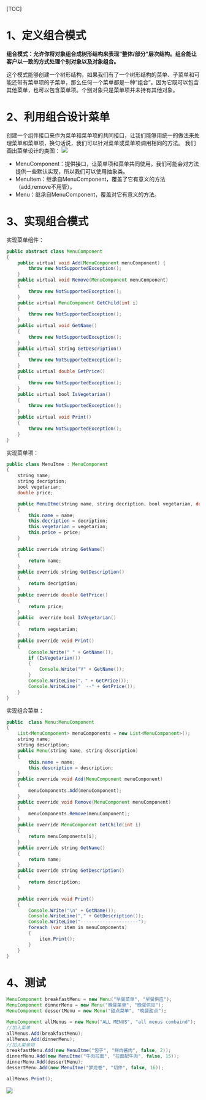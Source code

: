 [TOC]

# 1、定义组合模式
**组合模式：允许你将对象组合成树形结构来表现“整体/部分”层次结构。组合能让客户以一致的方式处理个别对象以及对象组合。**

这个模式能够创建一个树形结构，如果我们有了一个树形结构的菜单、子菜单和可能还带有菜单项的子菜单，那么任何一个菜单都是一种“组合”。因为它既可以包含其他菜单，也可以包含菜单项。个别对象只是菜单项并未持有其他对象。

# 2、利用组合设计菜单
创建一个组件接口来作为菜单和菜单项的共同接口，让我们能够用统一的做法来处理菜单和菜单项，换句话说，我们可以针对菜单或菜单项调用相同的方法。
我们画出菜单设计的类图：
![](https://img2018.cnblogs.com/blog/993045/202001/993045-20200105222144341-339345717.png)
 - MenuComponent：提供接口，让菜单项和菜单共同使用。我们可能会对方法提供一些默认实现，所以我们可以使用抽象类。
 - MenuItem：继承自MenuComponent，覆盖了它有意义的方法（add,remove不用管）。
 - Menu：继承自MenuComponent，覆盖对它有意义的方法。

# 3、实现组合模式
 实现菜单组件：
```java
public abstract class MenuComponent
{
    public virtual void Add(MenuComponent menuComponent) {
        throw new NotSupportedException();
    }
    public virtual void Remove(MenuComponent menuComponent)
    {
        throw new NotSupportedException();
    }
    public virtual MenuComponent GetChild(int i)
    {
        throw new NotSupportedException();
    }
    public virtual void GetName()
    {
        throw new NotSupportedException();
    }
    public virtual string GetDescription()
    {
        throw new NotSupportedException();
    }
    public virtual double GetPrice()
    {
        throw new NotSupportedException();
    }
    public virtual bool IsVegetarian()
    {
        throw new NotSupportedException();
    }
    public virtual void Print()
    {
        throw new NotSupportedException();
    }
}
```
实现菜单项：
```java
public class MenuItme : MenuComponent
{
    string name;
    string decription;
    bool vegetarian;
    double price;

    public MenuItme(string name, string decription, bool vegetarian, double price)
    {
        this.name = name;
        this.decription = decription;
        this.vegetarian = vegetarian;
        this.price = price;
    }

    public override string GetName()
    {
        return name;
    }
    public override string GetDescription()
    {
        return decription;
    }
    public override double GetPrice()
    {
        return price;
    }
    public  override bool IsVegetarian()
    {
        return vegetarian;
    }
    public override void Print()
    {
        Console.Write(" " + GetName());
        if (IsVegetarian())
        {
            Console.Write("V" + GetName());
        }
        Console.WriteLine("，" + GetPrice());
        Console.WriteLine("  --" + GetPrice());
    }
}
```
实现组合菜单：
```java
public  class Menu:MenuComponent
{
    List<MenuComponent> menuComponents = new List<MenuComponent>();
    string name;
    string description;
    public Menu(string name, string description)
    {
        this.name = name;
        this.description = description;
    }
    public override void Add(MenuComponent menuComponent)
    {
        menuComponents.Add(menuComponent);
    }
    public override void Remove(MenuComponent menuComponent)
    {
        menuComponents.Remove(menuComponent);
    }
    public override MenuComponent GetChild(int i)
    {
        return menuComponents[i];
    }
    public override string GetName()
    {
        return name;
    }
    public override string GetDescription()
    {
        return description;
    }

    public override void Print()
    {
        Console.Write("\n" + GetName());
        Console.WriteLine("," + GetDescription());
        Console.WriteLine("---------------------");
        foreach (var item in menuComponents)
        {
            item.Print();
        }
    }
}
```
# 4、测试
```java
MenuComponent breakfastMenu = new Menu("早餐菜单", "早餐供应");
MenuComponent dinnerMenu = new Menu("晚餐菜单", "晚餐供应");
MenuComponent dessertMenu = new Menu("甜点菜单", "晚餐甜点");

MenuComponent allMenus = new Menu("ALL MENUS", "all menus combaind");
//加入菜单
allMenus.Add(breakfastMenu);
allMenus.Add(dinnerMenu);
//加入菜单项
breakfastMenu.Add(new MenuItme("包子", "鲜肉酱肉", false, 2));
dinnerMenu.Add(new MenuItme("牛肉拉面", "拉面配牛肉", false, 15));
dinnerMenu.Add(dessertMenu);
dessertMenu.Add(new MenuItme("梦龙卷", "切件", false, 16));

allMenus.Print();
```
![](https://img2018.cnblogs.com/blog/993045/202001/993045-20200106005339787-744955836.png)
